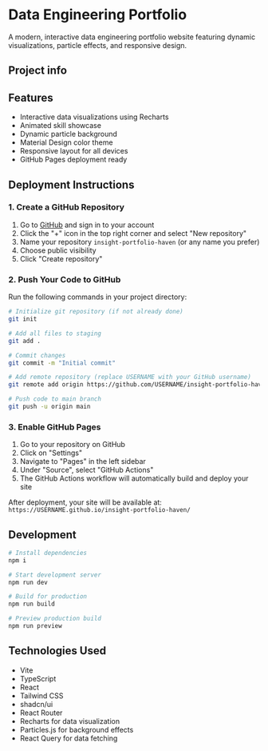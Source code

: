 
# Data Engineering Portfolio

A modern, interactive data engineering portfolio website featuring dynamic visualizations, particle effects, and responsive design.

## Project info


## Features

- Interactive data visualizations using Recharts
- Animated skill showcase
- Dynamic particle background
- Material Design color theme
- Responsive layout for all devices
- GitHub Pages deployment ready

## Deployment Instructions

### 1. Create a GitHub Repository

1. Go to [GitHub](https://github.com) and sign in to your account
2. Click the "+" icon in the top right corner and select "New repository"
3. Name your repository `insight-portfolio-haven` (or any name you prefer)
4. Choose public visibility
5. Click "Create repository"

### 2. Push Your Code to GitHub

Run the following commands in your project directory:

```bash
# Initialize git repository (if not already done)
git init

# Add all files to staging
git add .

# Commit changes
git commit -m "Initial commit"

# Add remote repository (replace USERNAME with your GitHub username)
git remote add origin https://github.com/USERNAME/insight-portfolio-haven.git

# Push code to main branch
git push -u origin main
```

### 3. Enable GitHub Pages

1. Go to your repository on GitHub
2. Click on "Settings"
3. Navigate to "Pages" in the left sidebar
4. Under "Source", select "GitHub Actions"
5. The GitHub Actions workflow will automatically build and deploy your site

After deployment, your site will be available at: `https://USERNAME.github.io/insight-portfolio-haven/`

## Development

```bash
# Install dependencies
npm i

# Start development server
npm run dev

# Build for production
npm run build

# Preview production build
npm run preview
```

## Technologies Used

- Vite
- TypeScript
- React
- Tailwind CSS
- shadcn/ui
- React Router
- Recharts for data visualization
- Particles.js for background effects
- React Query for data fetching
